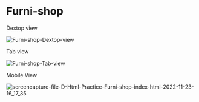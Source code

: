 # Furni-shop
 
Dextop view

![Furni-shop-Dextop-view](https://user-images.githubusercontent.com/118212340/203255455-7c101dd5-39ff-4863-b9d8-fb4af963fe0c.png)


 
 Tab view

 ![Furni-shop-Tab-view](https://user-images.githubusercontent.com/118212340/203253079-5e8924e9-ef50-4090-84c2-acce24a362a6.png)

 
 Mobile View

![screencapture-file-D-Html-Practice-Furni-shop-index-html-2022-11-23-16_17_35](https://user-images.githubusercontent.com/118212340/203522411-c13f2bef-c305-4638-bd58-e7025f054c14.png)




